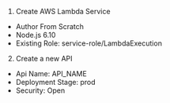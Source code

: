 1. Create AWS Lambda Service
  - Author From Scratch
  - Node.js 6.10
  - Existing Role: service-role/LambdaExecution

2. Create a new API
  - Api Name: API_NAME
  - Deployment Stage: prod
  - Security: Open
